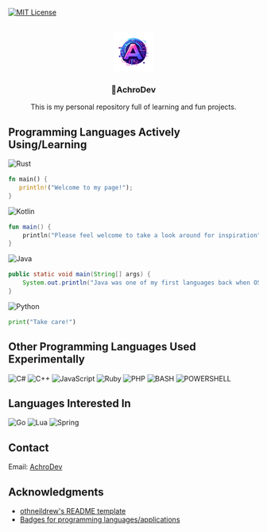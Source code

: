 <!-- Improved compatibility of back to top link: See: https://github.com/othneildrew/Best-README-Template/pull/73 -->
<a name="readme-top"></a>
<!--
*** Thanks for checking out the Best-README-Template. If you have a suggestion
*** that would make this better, please fork the repo and create a pull request
*** or simply open an issue with the tag "enhancement".
*** Don't forget to give the project a star!
*** Thanks again! Now go create something AMAZING! :D
-->



<!-- PROJECT SHIELDS -->
<!--
*** I'm using markdown "reference style" links for readability.
*** Reference links are enclosed in brackets [ ] instead of parentheses ( ).
*** See the bottom of this document for the declaration of the reference variables
*** for contributors-url, forks-url, etc. This is an optional, concise syntax you may use.
*** https://www.markdownguide.org/basic-syntax/#reference-style-links
-->
[![MIT License][license-shield]][license-url]



<!-- PROJECT LOGO -->
<br />
<div align="center">
  <a href="https://github.com/AchroDev/AchroDev">
    <img src="images/logo.png" alt="Logo" width="80" height="80">
  </a>

<h3 align="center">👋AchroDev</h3>

  <p align="center">
    This is my personal repository full of learning and fun projects.
    <br />
  </p>
</div>

<!-- USAGE EXAMPLES -->
## Programming Languages Actively Using/Learning

![Rust](https://img.shields.io/badge/Rust-000000?style=for-the-badge&logo=rust&logoColor=white)
```Rust
fn main() {
   println!("Welcome to my page!");
}
```
![Kotlin](https://img.shields.io/badge/Kotlin-0095D5?&style=for-the-badge&logo=kotlin&logoColor=white)
```Kotlin
fun main() {
    println("Please feel welcome to take a look around for inspiration")
}
```
![Java](https://img.shields.io/badge/Java-ED8B00?style=for-the-badge&logo=openjdk&logoColor=white)
```Java
public static void main(String[] args) {
    System.out.println("Java was one of my first languages back when OSRS and RSPSs were huge");
}
```
![Python](https://img.shields.io/badge/Python-3776AB?style=for-the-badge&logo=python&logoColor=white)
```Python
print("Take care!")
```

## Other Programming Languages Used Experimentally

![C#](https://img.shields.io/badge/C%23-239120?style=for-the-badge&logo=c-sharp&logoColor=white)
![C++](https://img.shields.io/badge/C%2B%2B-00599C?style=for-the-badge&logo=c%2B%2B&logoColor=white)
![JavaScript](https://img.shields.io/badge/JavaScript-323330?style=for-the-badge&logo=javascript&logoColor=F7DF1E)
![Ruby](https://img.shields.io/badge/Ruby-CC342D?style=for-the-badge&logo=ruby&logoColor=white)
![PHP](https://img.shields.io/badge/PHP-777BB4?style=for-the-badge&logo=php&logoColor=white)
![BASH](https://img.shields.io/badge/Shell_Script-121011?style=for-the-badge&logo=gnu-bash&logoColor=white)
![POWERSHELL](https://img.shields.io/badge/Powershell-2CA5E0?style=for-the-badge&logo=powershell&logoColor=white)

## Languages Interested In
![Go](https://img.shields.io/badge/Go-00ADD8?style=for-the-badge&logo=go&logoColor=white)
![Lua](https://img.shields.io/badge/Lua-2C2D72?style=for-the-badge&logo=lua&logoColor=white)
![Spring](https://img.shields.io/badge/Spring-6DB33F?style=for-the-badge&logo=spring&logoColor=white)


<!-- CONTACT -->
## Contact
Email: [AchroDev](mailto:achrodev@proton.me)



<!-- ACKNOWLEDGMENTS -->
## Acknowledgments

* [othneildrew's README template](https://github.com/othneildrew/Best-README-Template)
* [Badges for programming languages/applications](https://dev.to/envoy_/150-badges-for-github-pnk)




<!-- MARKDOWN LINKS & IMAGES -->
<!-- https://www.markdownguide.org/basic-syntax/#reference-style-links -->
[license-shield]: https://img.shields.io/github/license/AchroDev/AchroDev.svg?style=for-the-badge
[license-url]: https://github.com/AchroDev/AchroDev/blob/master/LICENSE.txt
